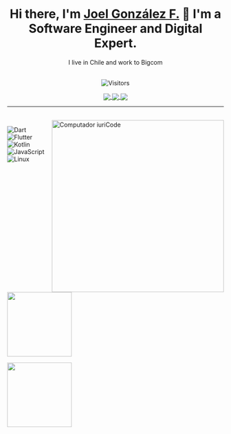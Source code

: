 <h1 align="center">
    Hi there, I'm  <a href="https://jgonzalez.gatsbyjs.io"  target="_blank">Joel González F.</a> 👋 I'm a Software Engineer and Digital Expert.
  </h1>
  
  <p align="center">
    I live in Chile and work to Bigcom
  </p>
  
  <p align="center">
    <br>
    <img 
      src="https://komarev.com/ghpvc/?username=jgonzalezfer&style=for-the-badge&label=visitors&color=1C1C1C"
      alt="Visitors"
    />
  </p>
  
  <p align="center">
    <a href="https://www.instagram.com/jgonzalezfer/"  target="_blank">
      <img
        align="center"
        src="https://img.shields.io/badge/Instagram-1C1C1C?style=for-the-badge&logo=instagram&logoColor=00FFFF"
      />
    </a>
    <a href="https://www.linkedin.com/in/joel-gonzález-fernández-735602203/"  target="_blank">
      <img
           align="center"
           src="https://img.shields.io/badge/LinkedIn-1C1C1C?style=for-the-badge&logo=linkedin&logoColor=00FFFF"
    </a>
    <a href="mailto:joel.gonzalez5115gmail.com" target="_blank">
      <img
        align="center"
        src="https://img.shields.io/badge/Mail-1C1C1C?style=for-the-badge&logo=gmail&logoColor=00FFFF"
      />
    </a>
  </p>
  
  ---
    
  <br>
  <img src="https://raw.githubusercontent.com/MicaelliMedeiros/micaellimedeiros/master/image/computer-illustration.png" min-width="400px" max-width="400px" width="400px" align="right" alt="Computador iuriCode">
  
  
  
  <p>
    <img
      src="https://img.shields.io/badge/Dart-1C1C1C?style=for-the-badge&logo=dart&logoColor=00FFFF"
      alt="Dart"
    />&nbsp;
    <img
      src="https://img.shields.io/badge/Flutter-1C1C1C?style=for-the-badge&logo=flutter&logoColor=00FFFF"
      alt="Flutter"
    />&nbsp;
    <img
      src="https://img.shields.io/badge/Kotlin-1C1C1C?style=for-the-badge&logo=kotlin&logoColor=00FFFF"
      alt="Kotlin"
    />&nbsp;
    <img
      src="https://img.shields.io/badge/JavaScript-1C1C1C?style=for-the-badge&logo=javascript&logoColor=00FFFF"
      alt="JavaScript"
    />&nbsp;
    <img
      src="https://img.shields.io/badge/Linux-1C1C1C?style=for-the-badge&logo=linux&logoColor=00FFFF"
      alt="Linux"
    />&nbsp;
  </p>
  
  <p>
    <a href="https://github.com/jgonzalezfer">
      <img
        align="center"
        height="150em"
        src="https://github-readme-stats.vercel.app/api?username=jgonzalezfer&show_icons=true&include_all_commits=true&count_private=true&theme=tokyonight"
      />
    </a>
  </p>
  
  <p>
    <a href="https://github.com/jgonzalezfer">
      <img
        align="center"
        height="150em"
        src="https://github-readme-stats.vercel.app/api/top-langs/?username=jgonzalezfer&show_icons=true&include_all_commits=true&count_private=true&layout=compact&theme=tokyonight"
      />
    </a>
  </p>
<!--
**jgonzalezfer/jgonzalezfer** is a ✨ _special_ ✨ repository because its `README.md` (this file) appears on your GitHub profile.

Here are some ideas to get you started:

- 🔭 I’m currently working on ...
- 🌱 I’m currently learning ...
- 👯 I’m looking to collaborate on ...
- 🤔 I’m looking for help with ...
- 💬 Ask me about ...
- 📫 How to reach me: ...
- 😄 Pronouns: ...
- ⚡ Fun fact: ...
-->
